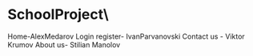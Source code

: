 # SchoolProject\
Home-AlexMedarov
Login register- IvanParvanovski
Contact us - Viktor Krumov
About us- Stilian Manolov
